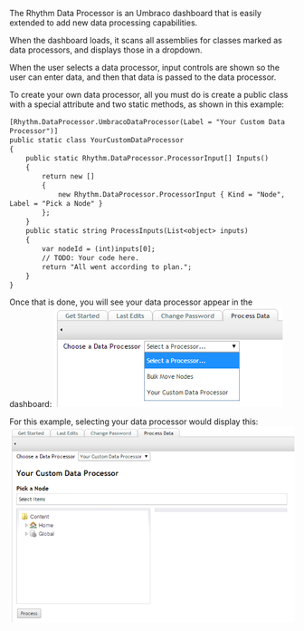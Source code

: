 The Rhythm Data Processor is an Umbraco dashboard that is easily extended to add new data processing capabilities.

When the dashboard loads, it scans all assemblies for classes marked as data processors, and displays those in a dropdown.

When the user selects a data processor, input controls are shown so the user can enter data, and then that data is passed to the data processor.

To create your own data processor, all you must do is create a public class with a special attribute and two static methods, as shown in this example:

    [Rhythm.DataProcessor.UmbracoDataProcessor(Label = "Your Custom Data Processor")]
    public static class YourCustomDataProcessor
    {
        public static Rhythm.DataProcessor.ProcessorInput[] Inputs()
        {
            return new []
            {
                new Rhythm.DataProcessor.ProcessorInput { Kind = "Node", Label = "Pick a Node" }
            };
        }
        public static string ProcessInputs(List<object> inputs)
        {
            var nodeId = (int)inputs[0];
            // TODO: Your code here.
            return "All went according to plan.";
        }
    }

Once that is done, you will see your data processor appear in the dashboard:
![Dashboard Screenshot](docs/images/dashboard.png?raw=true "Dashboard")

For this example, selecting your data processor would display this:
![Data Processor Screenshot](docs/images/processor.png?raw=true "Data Processor")